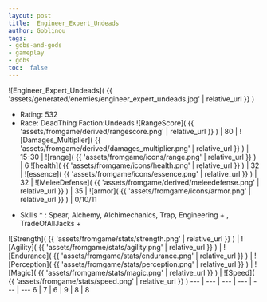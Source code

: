 ```yaml
---
layout: post
title:  Engineer_Expert_Undeads
author: Goblinou
tags:
- gobs-and-gods
- gameplay
- gobs
toc:  false
---
```


![Engineer_Expert_Undeads]( {{ 'assets/generated/enemies/engineer_expert_undeads.jpg' | relative_url }} )
- Rating: 532
- Race: DeadThing  Faction:Undeads
![RangeScore]( {{ 'assets/fromgame/derived/rangescore.png' | relative_url }} ) | 80 | ![Damages_Multiplier]( {{ 'assets/fromgame/derived/damages_multiplier.png' | relative_url }} ) | 15-30 | ![range]( {{ 'assets/fromgame/icons/range.png' | relative_url }} ) | 6
![health]( {{ 'assets/fromgame/icons/health.png' | relative_url }} ) | 32 | ![essence]( {{ 'assets/fromgame/icons/essence.png' | relative_url }} ) | 32 | ![MeleeDefense]( {{ 'assets/fromgame/derived/meleedefense.png' | relative_url }} ) | 35 | ![armor]( {{ 'assets/fromgame/icons/armor.png' | relative_url }} ) | 0/10/11
* Skills * : Spear, Alchemy, Alchimechanics, Trap, Engineering + , TradeOfAllJacks + 

![Strength]( {{ 'assets/fromgame/stats/strength.png' | relative_url }} ) | ![Agility]( {{ 'assets/fromgame/stats/agility.png' | relative_url }} ) | ![Endurance]( {{ 'assets/fromgame/stats/endurance.png' | relative_url }} ) | ![Perception]( {{ 'assets/fromgame/stats/perception.png' | relative_url }} ) | ![Magic]( {{ 'assets/fromgame/stats/magic.png' | relative_url }} ) | ![Speed]( {{ 'assets/fromgame/stats/speed.png' | relative_url }} )
--- | --- | --- | --- | --- | ---
6 | 7 | 6 | 9 | 8 | 8
